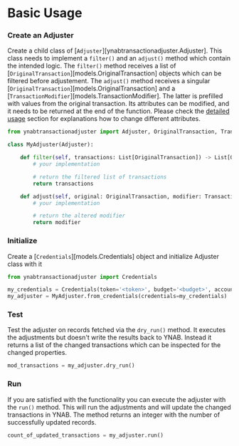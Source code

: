 # Basic Usage

### Create an Adjuster
Create a child class of [`Adjuster`][ynabtransactionadjuster.Adjuster].
This class needs to implement a `filter()` and an `adjust()` method which contain the intended logic. The `filter()`
method receives a list of [`OriginalTransaction`][models.OriginalTransaction] objects which can be filtered before 
adjustement. The `adjust()` method receives a singular [`OriginalTransaction`][models.OriginalTransaction] and a 
[`TransactionModifier`][models.TransactionModifier]. The latter is prefilled with values from the original transaction. 
Its attributes can be modified, and it needs to be returned at the end of the function. 
Please check the [detailed usage](detailed_usage.md) section for explanations how to change different attributes.

```py
from ynabtransactionadjuster import Adjuster, OriginalTransaction, TransactionModifier

class MyAdjuster(Adjuster):

	def filter(self, transactions: List[OriginalTransaction]) -> List[OriginalTransaction]:
		# your implementation

		# return the filtered list of transactions
		return transactions

	def adjust(self, original: OriginalTransaction, modifier: TransactionModifier) -> TransactionModifier:
		# your implementation

		# return the altered modifier
		return modifier
```

### Initialize
Create a [`Credentials`][models.Credentials] object and initialize Adjuster class with it
```py
from ynabtransactionadjuster import Credentials

my_credentials = Credentials(token='<token>', budget='<budget>', account='<account>')
my_adjuster = MyAdjuster.from_credentials(credentials=my_credentials)
```

### Test
Test the adjuster on records fetched via the `dry_run()` method. It executes the adjustments but doesn't write the 
results back to YNAB. Instead it returns a list of the changed transactions which can be inspected for the changed 
properties.

```py
mod_transactions = my_adjuster.dry_run()
```

### Run
If you are satisfied with the functionality you can execute the adjuster with the `run()` method. This will run the 
adjustments and will update the changed transactions in YNAB. The method returns an integer with the number of 
successfully updated records.
```py
count_of_updated_transactions = my_adjuster.run()
```
